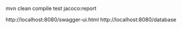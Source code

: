 mvn clean compile test jacoco:report 

http://localhost:8080/swagger-ui.html
http://localhost:8080/database
